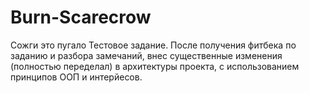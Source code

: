 # Burn-Scarecrow
Сожги это пугало
Тестовое задание.
После получения фитбека по заданию и разбора замечаний, внес существенные изменения (полностью переделал) в архитектуры проекта, с использованием принципов ООП и интерйесов.
